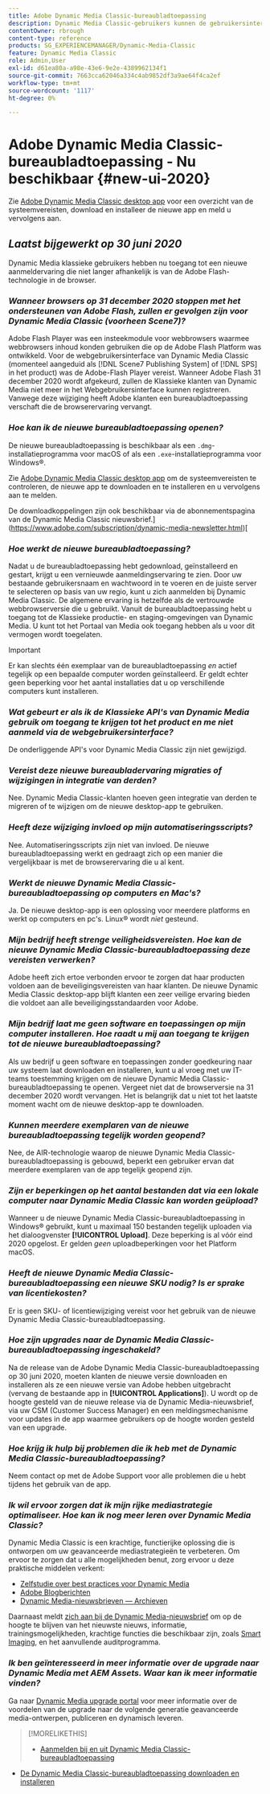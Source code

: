 ```yaml
---
title: Adobe Dynamic Media Classic-bureaubladtoepassing
description: Dynamic Media Classic-gebruikers kunnen de gebruikersinterface nu volledig vernieuwen. De ervaring biedt een bijgewerkte aanmelding met koppelingen naar waardevolle bronnen en deze update is bovendien niet langer afhankelijk van de Adobe Flash in de browser.
contentOwner: rbrough
content-type: reference
products: SG_EXPERIENCEMANAGER/Dynamic-Media-Classic
feature: Dynamic Media Classic
role: Admin,User
exl-id: d61ea80a-a98e-43e6-9e2e-4389962134f1
source-git-commit: 7663cca62046a334c4ab9852df3a9ae64f4ca2ef
workflow-type: tm+mt
source-wordcount: '1117'
ht-degree: 0%

---
```


# Adobe Dynamic Media Classic-bureaubladtoepassing - Nu beschikbaar {#new-ui-2020}

Zie [Adobe Dynamic Media Classic desktop app](/help/dynamic-media-classic-desktop-app.md) voor een overzicht van de systeemvereisten, download en installeer de nieuwe app en meld u vervolgens aan.

## _Laatst bijgewerkt op 30 juni 2020_

Dynamic Media klassieke gebruikers hebben nu toegang tot een nieuwe aanmeldervaring die niet langer afhankelijk is van de Adobe Flash-technologie in de browser.

### **_Wanneer browsers op 31 december 2020 stoppen met het ondersteunen van Adobe Flash, zullen er gevolgen zijn voor Dynamic Media Classic (voorheen Scene7)?_**

Adobe Flash Player was een insteekmodule voor webbrowsers waarmee webbrowsers inhoud konden gebruiken die op de Adobe Flash Platform was ontwikkeld. Voor de webgebruikersinterface van Dynamic Media Classic (momenteel aangeduid als [!DNL Scene7 Publishing System] of [!DNL SPS] in het product) was de Adobe-Flash Player vereist. Wanneer Adobe Flash 31 december 2020 wordt afgekeurd, zullen de Klassieke klanten van Dynamic Media niet meer in het Webgebruikersinterface kunnen registreren. Vanwege deze wijziging heeft Adobe klanten een bureaubladtoepassing verschaft die de browserervaring vervangt.

### **_Hoe kan ik de nieuwe bureaubladtoepassing openen?_**

De nieuwe bureaubladtoepassing is beschikbaar als een `.dmg`-installatieprogramma voor macOS of als een `.exe`-installatieprogramma voor Windows®.

Zie [Adobe Dynamic Media Classic desktop app](/help/dynamic-media-classic-desktop-app.md) om de systeemvereisten te controleren, de nieuwe app te downloaden en te installeren en u vervolgens aan te melden.

De downloadkoppelingen zijn ook beschikbaar via de abonnementspagina van de Dynamic Media Classic nieuwsbrief.](https://www.adobe.com/subscription/dynamic-media-newsletter.html)[

### **_Hoe werkt de nieuwe bureaubladtoepassing?_**

Nadat u de bureaubladtoepassing hebt gedownload, geïnstalleerd en gestart, krijgt u een vernieuwde aanmeldingservaring te zien. Door uw bestaande gebruikersnaam en wachtwoord in te voeren en de juiste server te selecteren op basis van uw regio, kunt u zich aanmelden bij Dynamic Media Classic. De algemene ervaring is hetzelfde als de vertrouwde webbrowserversie die u gebruikt. Vanuit de bureaubladtoepassing hebt u toegang tot de Klassieke productie- en staging-omgevingen van Dynamic Media. U kunt tot het Portaal van Media ook toegang hebben als u voor dit vermogen wordt toegelaten.

>[!IMPORTANT]
>
>Er kan slechts één exemplaar van de bureaubladtoepassing *en* actief tegelijk op een bepaalde computer worden geïnstalleerd. Er geldt echter geen beperking voor het aantal installaties dat u op verschillende computers kunt installeren.

### **_Wat gebeurt er als ik de Klassieke API&#39;s van Dynamic Media gebruik om toegang te krijgen tot het product en me niet aanmeld via de webgebruikersinterface?_**

De onderliggende API&#39;s voor Dynamic Media Classic zijn niet gewijzigd.

### **_Vereist deze nieuwe bureaubladervaring migraties of wijzigingen in integratie van derden?_**

Nee. Dynamic Media Classic-klanten hoeven geen integratie van derden te migreren of te wijzigen om de nieuwe desktop-app te gebruiken.

### **_Heeft deze wijziging invloed op mijn automatiseringsscripts?_**

Nee. Automatiseringsscripts zijn niet van invloed. De nieuwe bureaubladtoepassing werkt en gedraagt zich op een manier die vergelijkbaar is met de browserervaring die u al kent.

### **_Werkt de nieuwe Dynamic Media Classic-bureaubladtoepassing op computers en Mac&#39;s?_**

Ja. De nieuwe desktop-app is een oplossing voor meerdere platforms en werkt op computers en pc&#39;s. Linux® wordt *niet* gesteund.

### **_Mijn bedrijf heeft strenge veiligheidsvereisten. Hoe kan de nieuwe Dynamic Media Classic-bureaubladtoepassing deze vereisten verwerken?_**

Adobe heeft zich ertoe verbonden ervoor te zorgen dat haar producten voldoen aan de beveiligingsvereisten van haar klanten. De nieuwe Dynamic Media Classic desktop-app blijft klanten een zeer veilige ervaring bieden die voldoet aan alle beveiligingsstandaarden voor Adobe.

### **_Mijn bedrijf laat me geen software en toepassingen op mijn computer installeren. Hoe raadt u mij aan toegang te krijgen tot de nieuwe bureaubladtoepassing?_**

Als uw bedrijf u geen software en toepassingen zonder goedkeuring naar uw systeem laat downloaden en installeren, kunt u al vroeg met uw IT-teams toestemming krijgen om de nieuwe Dynamic Media Classic-bureaubladtoepassing te openen. Vergeet niet dat de browserversie na 31 december 2020 wordt vervangen. Het is belangrijk dat u niet tot het laatste moment wacht om de nieuwe desktop-app te downloaden.

### **_Kunnen meerdere exemplaren van de nieuwe bureaubladtoepassing tegelijk worden geopend?_**

Nee, de AIR-technologie waarop de nieuwe Dynamic Media Classic-bureaubladtoepassing is gebouwd, beperkt een gebruiker ervan dat meerdere exemplaren van de app tegelijk geopend zijn.

### **_Zijn er beperkingen op het aantal bestanden dat via een lokale computer naar Dynamic Media Classic kan worden geüpload?_**

Wanneer u de nieuwe Dynamic Media Classic-bureaubladtoepassing in Windows® gebruikt, kunt u maximaal 150 bestanden tegelijk uploaden via het dialoogvenster **[!UICONTROL Upload]**. Deze beperking is al vóór eind 2020 opgelost. Er gelden *geen* uploadbeperkingen voor het Platform macOS.

### **_Heeft de nieuwe Dynamic Media Classic-bureaubladtoepassing een nieuwe SKU nodig? Is er sprake van licentiekosten?_**

Er is geen SKU- of licentiewijziging vereist voor het gebruik van de nieuwe Dynamic Media Classic-bureaubladtoepassing.

### **_Hoe zijn upgrades naar de Dynamic Media Classic-bureaubladtoepassing ingeschakeld?_**

Na de release van de Adobe Dynamic Media Classic-bureaubladtoepassing op 30 juni 2020, moeten klanten de nieuwe versie downloaden en installeren als ze een nieuwe versie van Adobe hebben uitgebracht (vervang de bestaande app in **[!UICONTROL Applications]**). U wordt op de hoogte gesteld van de nieuwe release via de Dynamic Media-nieuwsbrief, via uw CSM (Customer Success Manager) en een meldingsmechanisme voor updates in de app waarmee gebruikers op de hoogte worden gesteld van een upgrade.

### **_Hoe krijg ik hulp bij problemen die ik heb met de Dynamic Media Classic-bureaubladtoepassing?_**

Neem contact op met de Adobe Support voor alle problemen die u hebt tijdens het gebruik van de app.

### **_Ik wil ervoor zorgen dat ik mijn rijke mediastrategie optimaliseer. Hoe kan ik nog meer leren over Dynamic Media Classic?_**

Dynamic Media Classic is een krachtige, functierijke oplossing die is ontworpen om uw geavanceerde mediastrategieën te verbeteren. Om ervoor te zorgen dat u alle mogelijkheden benut, zorg ervoor u deze praktische middelen verkent:

* [Zelfstudie over best practices voor Dynamic Media](https://experienceleague.adobe.com/docs/experience-manager-learn/dynamic-media-classic-tutorial/overview.html)
* [Adobe Blogberichten](https://blog.adobe.com/)<!-- (https://blog.adobe.com/tag/dynamic-media/) -->
* [Dynamic Media-nieuwsbrieven — Archieven](https://experienceleague.adobe.com/docs/dynamic-media-classic/using/dynamic-media-newsletter.html)

Daarnaast meldt [zich aan bij de Dynamic Media-nieuwsbrief](https://www.adobe.com/subscription/dynamic-media-newsletter.html) om op de hoogte te blijven van het nieuwste nieuws, informatie, trainingsmogelijkheden, krachtige functies die beschikbaar zijn, zoals [Smart Imaging](https://experienceleague.adobe.com/docs/experience-manager-65/assets/dynamic/imaging-faq.html#dynamic), en het aanvullende auditprogramma.

### **_Ik ben geïnteresseerd in meer informatie over de upgrade naar Dynamic Media met AEM Assets. Waar kan ik meer informatie vinden?_**

Ga naar [Dynamic Media upgrade portal](https://exploreadobe.com/dynamic-media-upgrade/) voor meer informatie over de voordelen van de upgrade naar de volgende generatie geavanceerde media-ontwerpen, publiceren en dynamisch leveren.

>[!MORELIKETHIS]
>
>* [Aanmelden bij en uit Dynamic Media Classic-bureaubladtoepassing](/help/signing-out.md)
* [De Dynamic Media Classic-bureaubladtoepassing downloaden en installeren](/help/dynamic-media-classic-desktop-app.md)



<!-- SAVE - OLD LINK TO BEST PRACTICES GUIDE IN PDF https://www.adobe.com/content/dam/www/us/en/marketing/experience-manager-assets/dynamic-media/adobe-dynamic-media-classic-best-practices-guide.pdf -->
